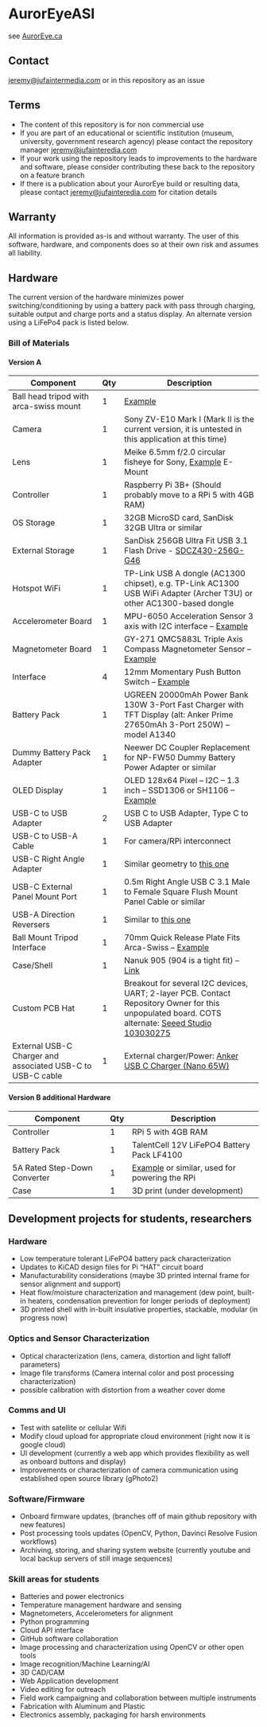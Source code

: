 # AurorEyeASI
see [AurorEye.ca](https://auroreye.ca)

## Contact
jeremy@jufaintermedia.com or in this repository as an issue

## Terms
- The content of this repository is for non commercial use
- If you are part of an educational or scientific institution (museum, university, government research agency) please contact the repository manager jeremy@jufainteredia.com
- If your work using the repository leads to improvements to the hardware and software, please consider contributing these back to the repository on a feature branch
- If there is a publication about your AurorEye build or resulting data, please contact jeremy@jufainteredia.com for citation details

## Warranty
All information is provided as-is and without warranty. The user of this software, hardware, and components does so at their own risk and assumes all liability.

## Hardware
The current version of the hardware minimizes power switching/conditioning by using a battery pack with pass through charging, suitable output and charge ports and a status display. An alternate version using a LiFePo4 pack is listed below.

### Bill of Materials
#### Version A
| Component                        | Qty | Description                                                                                                                                                                                                 |
|----------------------------------|-----|-------------------------------------------------------------------------------------------------------------------------------------------------------------------------------------------------------------|
| Ball head tripod with arca-swiss mount              | 1   | [Example](https://www.amazon.ca/dp/B0B1HYVVTV)   
| Camera                           | 1   | Sony ZV-E10 Mark I (Mark II is the current version, it is untested in this application at this time)                                                                                                       |
| Lens                             | 1   | Meike 6.5mm f/2.0 circular fisheye for Sony, [Example](https://www.amazon.ca/MEKE-Circular-Fisheye-Digital-Cameras) E-Mount                                                                                                                                                         |
| Controller                       | 1   | Raspberry Pi 3B+ (Should probably move to a RPi 5 with 4GB RAM)                                                                                                                                             |
| OS Storage                       | 1   | 32GB MicroSD card, SanDisk 32GB Ultra or similar                                                                                                                                                           |
| External Storage                 | 1   | SanDisk 256GB Ultra Fit USB 3.1 Flash Drive - [SDCZ430-256G-G46](https://www.amazon.ca/dp/B07857Y17V)                                                                                                       |
| Hotspot WiFi                     | 1   | TP-Link USB A dongle (AC1300 chipset), e.g. TP-Link AC1300 USB WiFi Adapter (Archer T3U) or other AC1300-based dongle                                                                                      |
| Accelerometer Board              | 1   | MPU-6050 Acceleration Sensor 3 axis with I2C interface – [Example](https://www.amazon.ca/dp/B07V67DQ5N)                                                                                                     |
| Magnetometer Board               | 1   | GY-271 QMC5883L Triple Axis Compass Magnetometer Sensor – [Example](https://www.amazon.ca/dp/B09F3LHNB3)                                                                                                    |
| Interface                        | 4   | 12mm Momentary Push Button Switch – [Example](https://www.amazon.ca/dp/B0D874KSJ5)                                                                                                                         |
| Battery Pack                     | 1   | UGREEN 20000mAh Power Bank 130W 3-Port Fast Charger with TFT Display (alt: Anker Prime 27650mAh 3-Port 250W) – model A1340                                                                                 |
| Dummy Battery Pack Adapter       | 1   | Neewer DC Coupler Replacement for NP-FW50 Dummy Battery Power Adapter or similar                                                                                                                           |
| OLED Display                     | 1   | OLED 128x64 Pixel – I2C – 1.3 inch – SSD1306 or SH1106 – [Example](https://www.amazon.ca/dp/B07K7FZ9BZ)                                                                                                     |
| USB-C to USB Adapter             | 2   | USB C to USB Adapter, Type C to USB Adapter                                                                                                                                                                |
| USB-C to USB-A Cable             | 1   | For camera/RPi interconnect                                                                                                                                                                                 |
| USB-C Right Angle Adapter        | 1   | Similar geometry to [this one](https://www.amazon.ca/dp/B0BNMDRWR6?ref_=ppx_hzsearch_conn_dt_b_fed_asin_title_6&th=1)                                                                                      |
| USB-C External Panel Mount Port  | 1   | 0.5m Right Angle USB C 3.1 Male to Female Square Flush Mount Panel Cable or similar                                                                                                                        |
| USB-A Direction Reversers        | 1   | Similar to [this one](https://www.amazon.ca/dp/B0BN9QPB5W)                                                                                                                                                 |
| Ball Mount Tripod Interface      | 1   | 70mm Quick Release Plate Fits Arca-Swiss – [Example](https://www.amazon.ca/dp/B0725S67MM)                                                                                                                  |
| Case/Shell                       | 1   | Nanuk 905 (904 is a tight fit) – [Link](https://nanuk.com/products/nanuk-905)                                                                                                                              |
| Custom PCB Hat                   | 1   | Breakout for several I2C devices, UART; 2-layer PCB. Contact Repository Owner for this unpopulated board. COTS alternate: [Seeed Studio 103030275](https://www.digikey.ca/en/products/detail/seeed-technology-co-ltd/103030275/9771826)                         |
| External USB-C Charger and associated USB-C to USB-C cable                | 1   | External charger/Power: [Anker USB C Charger (Nano 65W)](https://www.amazon.ca/Anker-Charger-Compact-Foldable-MacBook)   

#### Version B additional Hardware
| Component                    | Qty | Description                                                                                                             |
|------------------------------|-----|-------------------------------------------------------------------------------------------------------------------------|
| Controller                   | 1   | RPi 5 with 4GB RAM                                                                                                      |
| Battery Pack                 | 1   | TalentCell 12V LiFePO4 Battery Pack LF4100                                                                              |
| 5A Rated Step-Down Converter | 1   | [Example](https://www.amazon.ca/dp/B085T73CSD) or similar, used for powering the RPi                                    |
| Case                         | 1   | 3D print (under development)                                                                                            |


## Development projects for students, researchers
### Hardware
* Low temperature tolerant LiFePO4 battery pack characterization
* Updates to KiCAD design files for Pi “HAT” circuit board
* Manufacturability considerations (maybe 3D printed internal frame for sensor alignment and support)
* Heat flow/moisture characterization and management (dew point, built-in heaters, condensation prevention for longer periods of deployment)
* 3D printed shell with in-built insulative properties, stackable, modular (in progress now)

### Optics and Sensor Characterization
* Optical characterization (lens, camera, distortion and light falloff parameters)
* Image file transforms (Camera internal color and post processing characterization)
* possible calibration with distortion from a weather cover dome

### Comms and UI
* Test with satellite or cellular Wifi
* Modify cloud upload for appropriate cloud environment (right now it is google cloud)
* UI development (currently a web app which provides flexibility as well as onboard buttons and display)
* Improvements or characterization of camera communication using established open source library (gPhoto2)

### Software/Firmware
* Onboard firmware updates, (branches off of main github repository with new features)
* Post processing tools updates (OpenCV, Python, Davinci Resolve Fusion workflows)
* Archiving, storing, and sharing system website (currently youtube and local backup servers of still image sequences)

### Skill areas for students
* Batteries and power electronics
* Temperature management hardware and sensing
* Magnetometers, Accelerometers for alignment
* Python programming
* Cloud API interface
* GitHub software collaboration
* Image processing and characterization using OpenCV or other open tools
* Image recognition/Machine Learning/AI
* 3D CAD/CAM
* Web Application development
* Video editing for outreach
* Field work campaigning and collaboration between multiple instruments
* Fabrication with Aluminum and Plastic
* Electronics assembly, packaging for harsh environments



